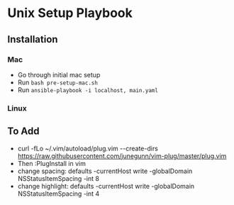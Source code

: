 
# Unix Setup Playbook

## Installation
### Mac
- Go through initial mac setup
- Run `bash pre-setup-mac.sh`
- Run `ansible-playbook -i localhost, main.yaml`

### Linux


## To Add


- curl -fLo ~/.vim/autoload/plug.vim --create-dirs https://raw.githubusercontent.com/junegunn/vim-plug/master/plug.vim
- Then :PlugInstall in vim
- change spacing: defaults -currentHost write -globalDomain NSStatusItemSpacing -int 8
- change highlight: defaults -currentHost write -globalDomain NSStatusItemSpacing -int 4
